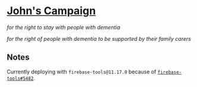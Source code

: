 # [John's Campaign](https://johnscampaign.org.uk)

_for the right to stay with people with dementia_

_for the right of people with dementia to be supported by their family carers_

## Notes

Currently deploying with `firebase-tools@11.17.0` because of [`firebase-tools#5482`](https://github.com/firebase/firebase-tools/issues/5482).
